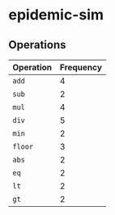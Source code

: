 # epidemic-sim

## Operations

|Operation  |Frequency  |
|-----------|-----------|
|`add`      |4          |
|`sub`      |2          |
|`mul`      |4          |
|`div`      |5          |
|`min`      |2          |
|`floor`    |3          |
|`abs`      |2          |
|`eq`       |2          |
|`lt`       |2          |
|`gt`       |2          |
